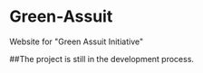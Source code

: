 # Green-Assuit
Website for "Green Assuit Initiative" 

##The project is still in the development process.
